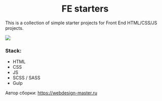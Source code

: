 # <div style="text-align: center">FE starters</div>

<p>This is a collection of simple starter projects for Front End HTML/CSS/JS projects.</p>

<img src="https://cdn.humblebundle.com/static/hashed/2532b3e7be105622dd6fe5bd2a3b9c8ec8bd7528.png">

### Stack:

<ul>
  <li>HTML</li>
  <li>CSS</li>
  <li>JS</li>
  <li>SCSS / SASS</li>
  <li>Gulp</li>
</ul>

<p>Автор сборки: <a href="https://webdesign-master.ru" target="_blank">https://webdesign-master.ru</a></p>
